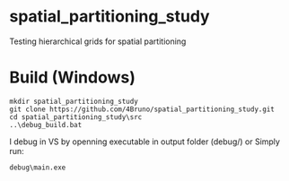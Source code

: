 # spatial_partitioning_study
Testing hierarchical grids for spatial partitioning

# Build (Windows)
```
mkdir spatial_partitioning_study
git clone https://github.com/4Bruno/spatial_partitioning_study.git
cd spatial_partitioning_study\src
..\debug_build.bat
```
I debug in VS by openning executable in output folder (debug/)
or
Simply run:
```
debug\main.exe
```
